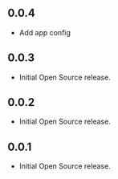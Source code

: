 ## 0.0.4
* Add app config

## 0.0.3
* Initial Open Source release.

## 0.0.2
* Initial Open Source release.

## 0.0.1
* Initial Open Source release.